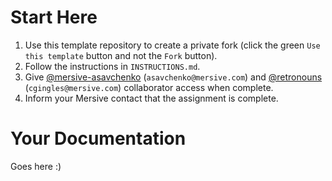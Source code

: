 # Start Here

1. Use this template repository to create a private fork (click the green `Use this template` button and not the `Fork` button).
1. Follow the instructions in `INSTRUCTIONS.md`.
1. Give [@mersive-asavchenko](https://github.com/mersive-asavchenko) (`asavchenko@mersive.com`) and [@retronouns](https://github.com/retronouns) (`cgingles@mersive.com`) collaborator access when complete.
1. Inform your Mersive contact that the assignment is complete.

# Your Documentation

Goes here :)
